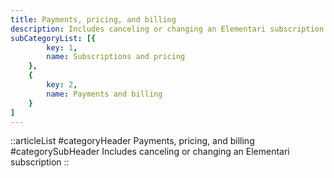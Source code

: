 ```yaml
---
title: Payments, pricing, and billing
description: Includes canceling or changing an Elementari subscription
subCategoryList: [{
        key: 1,
        name: Subscriptions and pricing
    },
    {
        key: 2,
        name: Payments and billing
    }
]
---
```


::articleList
#categoryHeader
Payments, pricing, and billing
#categorySubHeader
Includes canceling or changing an Elementari subscription
::
